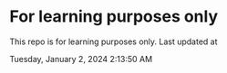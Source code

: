 # For learning purposes only
This repo is for learning purposes only.
Last updated at

Tuesday, January 2, 2024 2:13:50 AM

